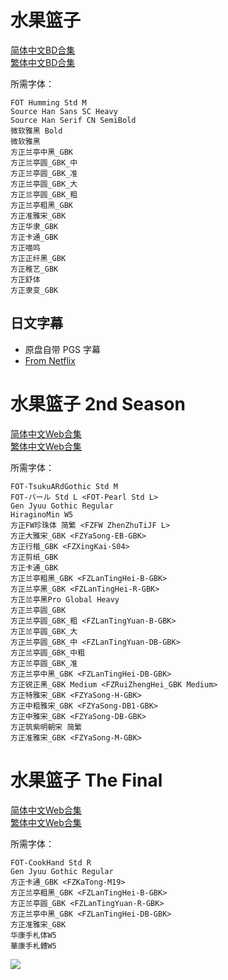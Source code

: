# 水果篮子

[简体中文BD合集](https://github.com/Nekomoekissaten-SUB/Nekomoekissaten-poi-Subs/raw/master/fruba/fruba_BD_CHS.7z)  
[繁体中文BD合集](https://github.com/Nekomoekissaten-SUB/Nekomoekissaten-poi-Subs/raw/master/fruba/fruba_BD_CHT.7z)

所需字体：
```
FOT Humming Std M
Source Han Sans SC Heavy
Source Han Serif CN SemiBold
微软雅黑 Bold
微软雅黑
方正兰亭中黑_GBK
方正兰亭圆_GBK_中
方正兰亭圆_GBK_准
方正兰亭圆_GBK_大
方正兰亭圆_GBK_粗
方正兰亭粗黑_GBK
方正准雅宋_GBK
方正华隶_GBK
方正卡通_GBK
方正喵鸣
方正正纤黑_GBK
方正稚艺_GBK
方正舒体
方正隶变_GBK
```

## 日文字幕

 - 原盘自带 PGS 字幕
 - [From Netflix](https://github.com/Nekomoekissaten-SUB/Nekomoekissaten-poi-Subs/raw/master/fruba/fruba_JPN.7z)

# 水果篮子 2nd Season

[简体中文Web合集](https://github.com/Nekomoekissaten-SUB/Nekomoekissaten-poi-Subs/raw/master/fruba/fruba2_Web_CHS.7z)  
[繁体中文Web合集](https://github.com/Nekomoekissaten-SUB/Nekomoekissaten-poi-Subs/raw/master/fruba/fruba2_Web_CHT.7z)

所需字体：
```
FOT-TsukuARdGothic Std M
FOT-パール Std L <FOT-Pearl Std L>
Gen Jyuu Gothic Regular
HiraginoMin W5
方正FW珍珠体 简繁 <FZFW ZhenZhuTiJF L>
方正大雅宋_GBK <FZYaSong-EB-GBK>
方正行楷_GBK <FZXingKai-S04>
方正剪纸_GBK
方正卡通_GBK
方正兰亭粗黑_GBK <FZLanTingHei-B-GBK>
方正兰亭黑_GBK <FZLanTingHei-R-GBK>
方正兰亭黑Pro Global Heavy
方正兰亭圆_GBK
方正兰亭圆_GBK_粗 <FZLanTingYuan-B-GBK>
方正兰亭圆_GBK_大
方正兰亭圆_GBK_中 <FZLanTingYuan-DB-GBK>
方正兰亭圆_GBK_中粗
方正兰亭圆_GBK_准
方正兰亭中黑_GBK <FZLanTingHei-DB-GBK>
方正锐正黑_GBK Medium <FZRuiZhengHei_GBK Medium>
方正特雅宋_GBK <FZYaSong-H-GBK>
方正中粗雅宋_GBK <FZYaSong-DB1-GBK>
方正中雅宋_GBK <FZYaSong-DB-GBK>
方正筑紫明朝宋 简繁
方正准雅宋_GBK <FZYaSong-M-GBK>
```

# 水果篮子 The Final

[简体中文Web合集](https://github.com/Nekomoekissaten-SUB/Nekomoekissaten-poi-Subs/raw/master/fruba/fruba3_Web_CHS.7z)  
[繁体中文Web合集](https://github.com/Nekomoekissaten-SUB/Nekomoekissaten-poi-Subs/raw/master/fruba/fruba3_Web_CHT.7z)

所需字体：
```
FOT-CookHand Std R
Gen Jyuu Gothic Regular
方正卡通_GBK <FZKaTong-M19>
方正兰亭粗黑_GBK <FZLanTingHei-B-GBK>
方正兰亭圆_GBK <FZLanTingYuan-R-GBK>
方正兰亭中黑_GBK <FZLanTingHei-DB-GBK>
方正准雅宋_GBK
华康手札体W5
華康手札體W5
```

![](poster_fruba.png)